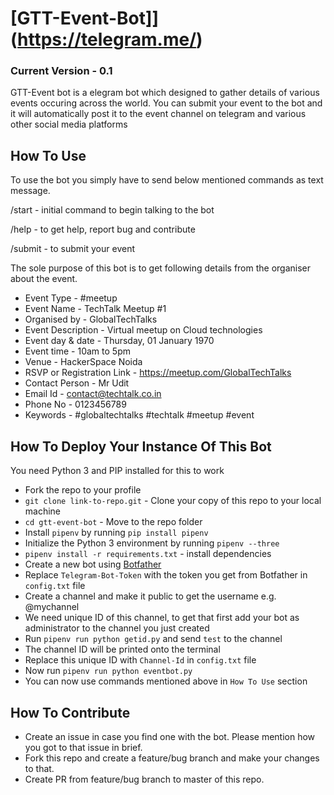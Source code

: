 # [GTT-Event-Bot]](https://telegram.me/)
### Current Version - 0.1
GTT-Event bot is a elegram bot which designed to gather details of various events occuring across the world. You can submit your event to the bot and it will automatically post it to the event channel on telegram and various other social media platforms

## How To Use

To use the bot you simply have to send below mentioned commands as text message.

/start - initial command to begin talking to the bot

/help - to get help, report bug and contribute

/submit - to submit your event

The sole purpose of this bot is to get following details from the organiser about the event.

* Event Type - #meetup
* Event Name - TechTalk Meetup #1
* Organised by - GlobalTechTalks
* Event Description - Virtual meetup on Cloud technologies
* Event day & date - Thursday, 01 January 1970
* Event time - 10am to 5pm
* Venue - HackerSpace Noida 
* RSVP or Registration Link  - https://meetup.com/GlobalTechTalks
* Contact Person - Mr Udit
* Email Id - contact@techtalk.co.in
* Phone No - 0123456789
* Keywords - #globaltechtalks #techtalk #meetup #event

## How To Deploy Your Instance Of This Bot

You need Python 3 and PIP installed for this to work
* Fork the repo to your profile
* `git clone link-to-repo.git` - Clone your copy of this repo to your local machine 
* `cd gtt-event-bot` - Move to the repo folder
* Install `pipenv` by running `pip install pipenv`
* Initialize the Python 3 environment by running `pipenv --three`
* `pipenv install -r requirements.txt` - install dependencies
* Create a new bot using [Botfather](https://telegram.me/botfather)
* Replace `Telegram-Bot-Token` with the token you get from Botfather in `config.txt` file
* Create a channel and make it public to get the username e.g. @mychannel
* We need unique ID of this channel, to get that first add your bot as administrator to the channel you just created
* Run `pipenv run python getid.py` and send `test` to the channel
* The channel ID will be printed onto the terminal
* Replace this unique ID with `Channel-Id` in `config.txt` file
* Now run `pipenv run python eventbot.py`
* You can now use commands mentioned above in `How To Use` section

## How To Contribute

* Create an issue in case you find one with the bot. Please mention how you got to that issue in brief.
* Fork this repo and create a feature/bug branch and make your changes to that.
* Create PR from feature/bug branch to master of this repo.